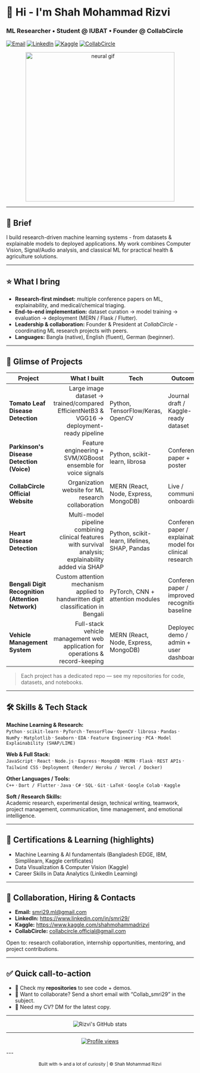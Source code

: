 # 👋 Hi - I'm **Shah Mohammad Rizvi**  
### ML Researcher • Student @ IUBAT • Founder @ CollabCircle

[![Email](https://img.shields.io/badge/Email-smri29.ml%40gmail.com-blue?style=flat&logo=gmail&logoColor=white)](mailto:smri29.ml@gmail.com)
[![LinkedIn](https://img.shields.io/badge/LinkedIn-smri29-blue?style=flat&logo=linkedin)](https://www.linkedin.com/in/smri29/)
[![Kaggle](https://img.shields.io/badge/Kaggle-shahmohammadrizvi-orange?style=flat&logo=kaggle)](https://www.kaggle.com/shahmohammadrizvi)
[![CollabCircle](https://img.shields.io/badge/LinkedIn-CollabCircleOfficial-blue?style=flat&logo=linkedin)](https://www.linkedin.com/company/collabcircle-official/)

<p align="center">
  <img src="https://github.com/smri29/smri29/blob/main/neural.gif" alt="neural gif" width="400" />
</p>

---

## 🔭 Brief
I build research-driven machine learning systems - from datasets & explainable models to deployed applications. My work combines Computer Vision, Signal/Audio analysis, and classical ML for practical health & agriculture solutions.

---

## ⭐ What I bring
- **Research-first mindset:** multiple conference papers on ML, explainability, and medical/chemical triaging.  
- **End-to-end implementation:** dataset curation → model training → evaluation → deployment (MERN / Flask / Flutter).  
- **Leadership & collaboration:** Founder & President at *CollabCircle* - coordinating ML research projects with peers.  
- **Languages:** Bangla (native), English (fluent), German (beginner).

---

## 🚀 Glimse of Projects
| Project | What I built | Tech | Outcome |
|---|---:|---|---|
| **Tomato Leaf Disease Detection** | Large image dataset → trained/compared EfficientNetB3 & VGG16 → deployment-ready pipeline | Python, TensorFlow/Keras, OpenCV | Journal draft / Kaggle-ready dataset |
| **Parkinson's Disease Detection (Voice)** | Feature engineering + SVM/XGBoost ensemble for voice signals | Python, scikit-learn, librosa | Conference paper + poster |
| **CollabCircle Official Website** | Organization website for ML research collaboration | MERN (React, Node, Express, MongoDB) | Live / community onboarding |
| **Heart Disease Detection** | Multi-model pipeline combining clinical features with survival analysis; explainability added via SHAP | Python, scikit-learn, lifelines, SHAP, Pandas | Conference paper / explainable model for clinical research |
| **Bengali Digit Recognition (Attention Network)** | Custom attention mechanism applied to handwritten digit classification in Bengali | PyTorch, CNN + attention modules | Conference paper / improved recognition baseline |
| **Vehicle Management System** | Full-stack vehicle management web application for operations & record-keeping | MERN (React, Node, Express, MongoDB) | Deployed demo / admin + user dashboards |

> Each project has a dedicated repo — see my repositories for code, datasets, and notebooks.

---

## 🛠️ Skills & Tech Stack

**Machine Learning & Research:**  
`Python` · `scikit-learn` · `PyTorch` · `TensorFlow` · `OpenCV` · `librosa` · `Pandas` · `NumPy` · `Matplotlib` · `Seaborn` · `EDA` · `Feature Engineering` · `PCA` · `Model Explainability (SHAP/LIME)`

**Web & Full Stack:**  
`JavaScript` · `React` · `Node.js` · `Express` · `MongoDB` · `MERN` · `Flask` · `REST APIs` · `Tailwind CSS` · `Deployment (Render/ Heroku / Vercel / Docker)`

**Other Languages / Tools:**  
`C++` · `Dart / Flutter` · `Java` · `C#` · `SQL` · `Git` · `LaTeX` · `Google Colab` · `Kaggle`

**Soft / Research Skills:**  
Academic research, experimental design, technical writing, teamwork, project management, communication, time management, and emotional intelligence.

---

## 🏅 Certifications & Learning (highlights)
- Machine Learning & AI fundamentals (Bangladesh EDGE, IBM, Simplilearn, Kaggle certificates)  
- Data Visualization & Computer Vision (Kaggle)  
- Career Skills in Data Analytics (LinkedIn Learning)  

---

## 🤝 Collaboration, Hiring & Contacts
- **Email:** smri29.ml@gmail.com  
- **LinkedIn:** https://www.linkedin.com/in/smri29/  
- **Kaggle:** https://www.kaggle.com/shahmohammadrizvi  
- **CollabCircle:** collabcircle.official@gmail.com

Open to: research collaboration, internship opportunities, mentoring, and project contributions.

---

## ✅ Quick call-to-action
- 🔎 Check my **repositories** to see code + demos.  
- 📩 Want to collaborate? Send a short email with “Collab_smri29” in the subject.  
- 📜 Need my CV? DM for the latest copy.

---

<p align="center">
  <img src="https://github-readme-stats.vercel.app/api?username=smri29&show_icons=true&theme=default" alt="Rizvi's GitHub stats" />
</p>

---
<p align="center">
  <a href="https://github.com/smri29">
    <img src="https://komarev.com/ghpvc/?username=smri29" alt="Profile views" />
  </a>
</p>
---

<footer>
<p align="center">
  <sub>Built with ☕ and a lot of curiosity | © Shah Mohammad Rizvi</sub>
</p>
</footer>
